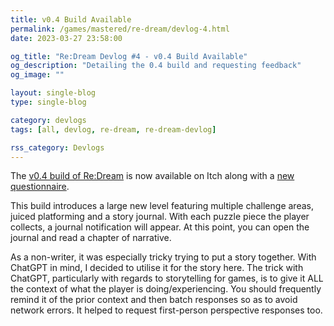 ```yaml
---
title: v0.4 Build Available
permalink: /games/mastered/re-dream/devlog-4.html
date: 2023-03-27 23:58:00

og_title: "Re:Dream Devlog #4 - v0.4 Build Available"
og_description: "Detailing the 0.4 build and requesting feedback"
og_image: ""

layout: single-blog
type: single-blog

category: devlogs
tags: [all, devlog, re-dream, re-dream-devlog]

rss_category: Devlogs
---
```


The <a href="https://stevepdp.itch.io/re-dream" rel="noopener" target="_blank">v0.4 build of Re:Dream</a> is now available on Itch along with a <a href="https://forms.gle/hpmi8qCiKwp7NMb9A" rel="noopener" target="_blank">new questionnaire</a>.

This build introduces a large new level featuring multiple challenge areas, juiced platforming and a story journal. With each puzzle piece the player collects, a journal notification will appear. At this point, you can open the journal and read a chapter of narrative.

As a non-writer, it was especially tricky trying to put a story together. With ChatGPT in mind, I decided to utilise it for the story here. The trick with ChatGPT, particularly with regards to storytelling for games, is to give it ALL the context of what the player is doing/experiencing. You should frequently remind it of the prior context and then batch responses so as to avoid network errors. It helped to request first-person perspective responses too.